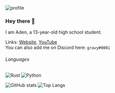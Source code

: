 ![profile](https://adenviney.com/gh/banner.png)

### Hey there 👋

I am Aden, a 13-year-old high school student.

Links: [Website](https://www.adenviney.com), [YouTube](https://www.youtube.com/channel/UCBL2GVjzdNFII5WwzRNacOw) <br>
You can also add me on Discord here: `gravy#0001` <br>

###### Languages

![Rust](https://img.shields.io/badge/rust-000000?style=for-the-badge&logo=rust&logoColor=white)
![Python](https://img.shields.io/badge/Python-14354C?style=for-the-badge&logo=python&logoColor=white)

  ![GitHub stats](https://github-readme-stats.vercel.app/api?username=adenviney&show_icons=true&show_icons=true&title_color=24A7FF&text_color=cccccc&bg_color=00000000&hide_border=true&icon_color=4F8CC9&hide_title=true&count_private=true&hide=prs)
  ![Top Langs](https://github-readme-stats.vercel.app/api/top-langs/?username=adenviney&show_icons=true&title_color=24A7FF&text_color=cccccc&bg_color=00000000&hide_border=true)
